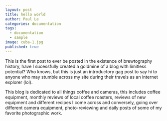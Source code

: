 ```yaml
---
layout: post
title: hello world
author: Paul Le
categories: documentation
tags:
  - documentation
  - sample
image: cuba-1.jpg
published: true
---
```

This is the first post to ever be posted in the existence of brewtography history, have I sucessfully created a goldmine of a blog with limitless potential? Who knows, but this is just an introductory gag post to say hi to anyone who may stumble across my site during their travels as an internet explorer (lol). 

This blog is dedicated to all things coffee and cameras, this includes coffee equipment, monthly reviews of local coffee roasters, reviews of new equipment and different recipes I come across and conversely, going over different camera equipment, photo-reviewing and daily posts of some of my favorite photographic work.
